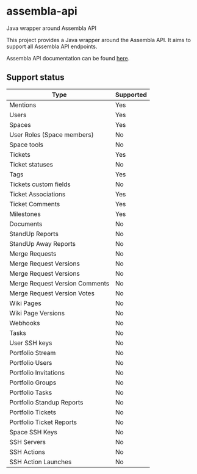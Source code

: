 # assembla-api

Java wrapper around Assembla API

This project provides a Java wrapper around the Assembla API. It aims to support
all Assembla API endpoints. 

Assembla API documentation can be found [here](https://api-doc.assembla.com/content/api_reference.html).

## Support status

| Type                           | Supported |
|--------------------------------|-----------|
| Mentions                       | Yes       |
| Users                          | Yes       |
| Spaces                         | Yes       |
| User Roles (Space members)     | No        |
| Space tools                    | No        |
| Tickets                        | Yes       |
| Ticket statuses                | No        |
| Tags                           | Yes       |
| Tickets custom fields          | No        |
| Ticket Associations            | Yes       |
| Ticket Comments                | Yes       |
| Milestones                     | Yes       |
| Documents                      | No        |
| StandUp Reports                | No        |
| StandUp Away Reports           | No        |
| Merge Requests                 | No        |
| Merge Request Versions         | No        |
| Merge Request Versions         | No        |
| Merge Request Version Comments | No        |
| Merge Request Version Votes    | No        |
| Wiki Pages                     | No        |
| Wiki Page Versions             | No        |
| Webhooks                       | No        |
| Tasks                          | No        |
| User SSH keys                  | No        |
| Portfolio Stream               | No        |
| Portfolio Users                | No        |
| Portfolio Invitations          | No        |
| Portfolio Groups               | No        |
| Portfolio Tasks                | No        |
| Portfolio Standup Reports      | No        |
| Portfolio Tickets              | No        |
| Portfolio Ticket Reports       | No        |
| Space SSH Keys                 | No        |
| SSH Servers                    | No        |
| SSH Actions                    | No        |
| SSH Action Launches            | No        |
